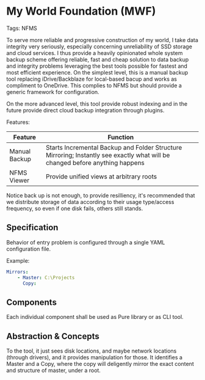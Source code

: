 # My World Foundation (MWF)

Tags: NFMS

To serve more reliable and progressive construction of my world, I take data integrity very seriously, especially concerning unreliability of SSD storage and cloud services. I thus provide a heavily opinionated whole system backup scheme offering reliable, fast and cheap solution to data backup and integrity problems leveraging the best tools possible for fastest and most efficient experience. On the simplest level, this is a manual backup tool replacing iDrive/Backblaze for local-based bacup and works as compliment to OneDrive. This complies to NFMS but should provide a generic framework for configuration.

On the more advanced level, this tool provide robust indexing and in the future provide direct cloud backup integration through plugins.

Features:

|Feature|Function|
|-|-|
|Manual Backup|Starts Incremental Backup and Folder Structure Mirroring; Instantly see exactly what will be changed before anything happens|
|NFMS Viewer|Provide unified views at arbitrary roots|

Notice back up is not enough, to provide resilliency, it's recommended that we distribute storage of data according to their usage type/access frequency, so even if one disk fails, others still stands.

## Specification

Behavior of entry problem is configured through a single YAML configuration file.

Example:

```yaml
Mirrors:
	- Master: C:\Projects
	  Copy: 
```

## Components

Each individual component shall be used as Pure library or as CLI tool.

## Abstraction & Concepts

To the tool, it just sees disk locations, and maybe network locations (through drivers), and it provides manipulation for those. It identifies a Master and a Copy, where the copy will deligently mirror the exact content and structure of master, under a root.
